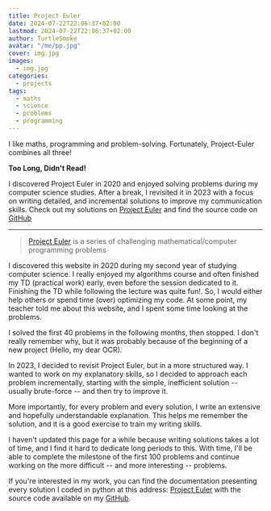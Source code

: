 ```yaml
---
title: Project Euler
date: 2024-07-22T22:06:37+02:00
lastmod: 2024-07-22T22:06:37+02:00
author: TurtleSmoke
avatar: "/me/pp.jpg"
cover: img.jpg
images:
  - img.jpg
categories:
  - projects
tags:
  - maths
  - science
  - problems
  - programming
---
```


I like maths, programming and problem-solving. Fortunately, Project-Euler combines all three!

<!--more-->

<div class="tldr">
  <strong>Too Long, Didn't Read!</strong>
  <p>
    I discovered Project Euler in 2020 and enjoyed solving problems during my computer science studies.
    After a break, I revisited it in 2023 with a focus on writing detailed, and
    incremental solutions to improve my communication skills.
    Check out my solutions on 
    <a href="https://turtlesmoke.github.io/Project-Euler/">Project Euler</a>
    and find the source code on
    <a href="https://github.com/TurtleSmoke/Project-Euler">GitHub</a>
  </p>
</div>

---

> [Project Euler](https://projecteuler.net/) is a series of challenging mathematical/computer programming problems

I discovered this website in 2020 during my second year of studying computer science. I really enjoyed my algorithms
course and often finished my TD (practical work) early, even before the session dedicated to it. Finishing the
TD while following the lecture was quite fun!. So, I would either help others or spend time (over) optimizing my code.
At some point, my teacher told me about this website, and I spent some time looking at the problems.

I solved the first 40 problems in the following months, then stopped. I don't really remember why, but it was probably
because of the beginning of a new project (Hello, my dear OCR).

In 2023, I decided to revisit Project Euler, but in a more structured way. I wanted to work on my explanatory skills, so
I decided to approach each problem incrementally, starting with the simple, inefficient solution -- usually
brute-force -- and then try to improve it.

More importantly, for every problem and every solution, I write an extensive and hopefully understandable explanation.
This helps me remember the solution, and it is a good exercise to train my writing skills.

I haven't updated this page for a while because writing solutions takes a lot of time, and I find it hard to dedicate
long periods to this. With time, I'll be able to complete the milestone of the first 100 problems and continue working
on the more difficult -- and more interesting -- problems.

If you're interested in my work, you can find the documentation presenting every solution I coded in python at this
address: [Project Euler](https://turtlesmoke.github.io/Project-Euler/) with the source code available on
my [GitHub](https://github.com/TurtleSmoke/Project-Euler).
